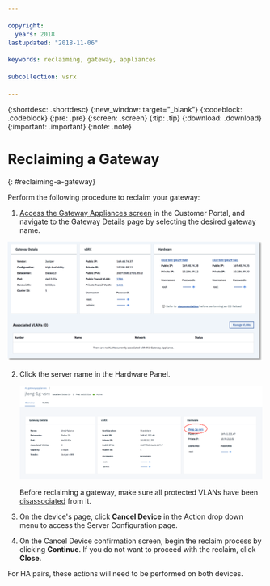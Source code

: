 ```yaml
---

copyright:
  years: 2018
lastupdated: "2018-11-06"

keywords: reclaiming, gateway, appliances

subcollection: vsrx

---
```


{:shortdesc: .shortdesc}
{:new_window: target="_blank"}
{:codeblock: .codeblock}
{:pre: .pre}
{:screen: .screen}
{:tip: .tip}
{:download: .download}
{:important: .important}
{:note: .note}

# Reclaiming a Gateway
{: #reclaiming-a-gateway}

Perform the following procedure to reclaim your gateway:

1. [Access the Gateway Appliances screen](/docs/infrastructure/vsrx?topic=vsrx-viewing-all-your-gateway-appliances) in the Customer Portal, and navigate to the Gateway Details page by selecting the desired gateway name.

  <img src="images/gw-sa-details.png" alt="drawing" style="width: 700px;"/>

2. Click the server name in the Hardware Panel.

	![Hardware Server](images/os_hardware.png)

	Before reclaiming a gateway, make sure all protected VLANs have been [disassociated](/docs/infrastructure/vsrx?topic=vsrx-managing-ibm-vlans) from it.

3. On the device's page, click **Cancel Device** in the Action drop down menu to access the Server Configuration page.  

4. On the Cancel Device confirmation screen, begin the reclaim process by clicking **Continue**. If you do not want to proceed with the reclaim, click **Close**.

For HA pairs, these actions will need to be performed on both devices.
